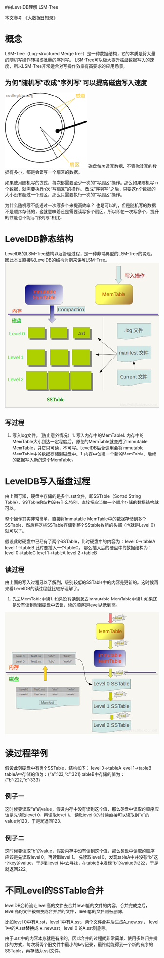 #由LevelDB理解 LSM-Tree
>  
 本文参考 《大数据日知录》  


# 概念

LSM-Tree（Log-structured Merge tree）是一种数据结构，它的本质是将大量的随机写操作转换成批量的序列写。 LSM-Tree可以极大提升磁盘数据写入的速度，所以LSM-Tree非常适合对写操作效率有高要求的应用场景。

## 为何“随机写”改成“序列写”可以提高磁盘写入速度

<img src="https://raw.githubusercontent.com/Double2hao/xujiajia_blog/main/img/16210039214310.png" alt="在这里插入图片描述"> 磁盘每次读写数据，不管你读写的数据有多小，都是会读写一个扇区的数据。

如果使用随机写的方式，每次都需要至少一次的“写扇区”操作。那么如果随机写 n个数据，就需要执行n次“写扇区”的操作。 改成“序列写”之后，只要这n个数据的大小没有超过一个扇区，那么只需要执行一次的“写扇区”操作。

>  
 为什么随机写不能通过一次写多个来提高效率？ 也是可以的，但是随机写的数据不是顺序存储的，这就意味着还是需要读写多个扇区，所以即使一次写多个，提升的性能也不能与“序列写”相比。 


# LevelDB静态结构

LevelDB的LSM-Tree结构以及管理过程，是一种非常典型的LSM-Tree的实现，因此本文直接以LevelDB的结构为例来讲解LSM-Tree。 <img src="https://raw.githubusercontent.com/Double2hao/xujiajia_blog/main/img/16210039214801.png" alt="在这里插入图片描述">

## 写过程
1. 写入log文件。（防止意外情况）1. 写入内存中的MemTable1. 内存中的MemTable大小到达一定程度后，原先的MemTable就变成了Immutable MemTable，并它只可读，不可写。LevelDB后台调用会将Immutable MemTable中的数据存储到磁盘中。1. 内存中创建一个新的MemTable，后续的数据写入新的这个MemTable。
# LevelDB写入磁盘过程

由上图可知，硬盘中存储的是多个.sst文件，即SSTable（Sorted String Table），SSTable的结构没有什么特别，直接把它当做一个顺序存储的数据结构就可以。

整个操作其实非常简单，直接将Immutable MemTable中的数据存储到多个SSTable，然后将这些SSTable存储到整个SStable数组的头部（也就是Level 0）就可以了。

>  
 假设此时硬盘中已经有了两个SSTable，此时硬盘中的内容为： level 0-&gt;tableA level 1-&gt;tableB 
 此时要插入一个tableC。 那么插入后的硬盘中的数据结构为： level 0-&gt;tableC level 1-&gt;tableA level 2-&gt;tableB 


## 读过程

由上面的写入过程可以了解到，级别较低的SSTable中的内容是更新的。这时候再来看LevelDB的读过程就比较好理解了。
1. 先去MemTable中读1. 如果没有读到就去Immutable MemTable中读1. 如果还是没有读到就到硬盘中去读，读的顺序是level从低到高。
<img src="https://raw.githubusercontent.com/Double2hao/xujiajia_blog/main/img/16210039216102.png" alt="在这里插入图片描述">

# 读过程举例

>  
 假设此刻硬盘中有两个SSTable，结构如下： level 0-&gt;tableA level 1-&gt;tableB tableA中存储的值为：{“a”:123,“c”:321} tableB中存储的值为：{“b”:222,“c”:333} 


## 例子一

>  
 这时候要读取“a”的value，假设内存中没有读到这个值，那么硬盘中读取的顺序应该是先读取level 0，再读取level 1。 读取level 0的时候直接可以读取到"a"的value为123，于是就返回123。 


## 例子二

>  
 这时候要读取“b”的value，假设内存中没有读到这个值，那么硬盘中读取的顺序应该是先读取level 0，再读取level 1。 先读取level 0，发现tableA中并没有“b”这个key的value，于是到level 1中去寻找，在tableB中发现“b”的value为222，于是就返回222。 


# 不同Level的SSTable合并

levelDB会轮流让level高的文件去合并level低的文件的内容，合并完成之后，level高的文件被替换成合并后的文件，level低的文件则被删除。

>  
 比如level 0中有A.sst，level 1中有A.sst，两个文件合并后生成A_new.sst， level 1中的A.sst替换成 A_new.sst，level 0 的A.sst则删除。 


由于.sst中的内容本身就是有序的，因此合并的过程就非常简单，使用多路归并排序的方式，每次将两个旧文件中最小的key记录，最终就能得到一个新的有序的SSTable，再存储为.sst文件。